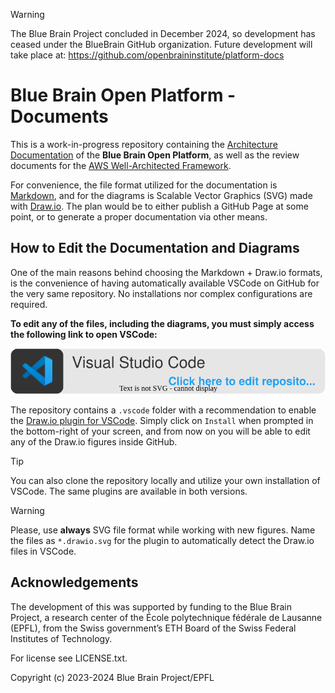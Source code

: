 > [!WARNING]
> The Blue Brain Project concluded in December 2024, so development has ceased under the BlueBrain GitHub organization.
> Future development will take place at: https://github.com/openbraininstitute/platform-docs

# **Blue Brain Open Platform** - Documents

This is a work-in-progress repository containing the [Architecture Documentation](docs/) of the **Blue Brain Open Platform**, as well as the review documents for the [AWS Well-Architected Framework](waf).

For convenience, the file format utilized for the documentation is [Markdown](https://en.wikipedia.org/wiki/Markdown), and for the diagrams is Scalable Vector Graphics (SVG) made with [Draw.io](https://github.com/jgraph/drawio). The plan would be to either publish a GitHub Page at some point, or to generate a proper documentation via other means.

## How to Edit the Documentation and Diagrams
One of the main reasons behind choosing the Markdown + Draw.io formats, is the convenience of having automatically available VSCode on GitHub for the very same repository. No installations nor complex configurations are required.

**To edit any of the files, including the diagrams, you must simply access the following link to open VSCode:**

[![Edit repository with Visual Studio Code](.vscode/resources/edit_in_vscode.drawio.svg)](https://github.dev/BlueBrain/platform-docs)

The repository contains a `.vscode` folder with a recommendation to enable the [Draw.io plugin for VSCode](https://www.drawio.com/blog/edit-diagrams-with-github-dev). Simply click on `Install` when prompted in the bottom-right of your screen, and from now on you will be able to edit any of the Draw.io figures inside GitHub.

> [!TIP]
> You can also clone the repository locally and utilize your own installation of VSCode. The same plugins are available in both versions.

> [!WARNING]
> Please, use **always** SVG file format while working with new figures. Name the files as `*.drawio.svg` for the plugin to automatically detect the Draw.io files in VSCode.


## Acknowledgements

The development of this was supported by funding to the Blue Brain Project, a research center of the École polytechnique fédérale de Lausanne (EPFL), from the Swiss government’s ETH Board of the Swiss Federal Institutes of Technology.

For license see LICENSE.txt.

Copyright (c) 2023-2024 Blue Brain Project/EPFL
